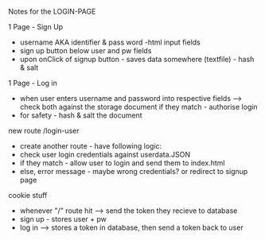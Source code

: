 Notes for the LOGIN-PAGE

1 Page - Sign Up

- username AKA identifier & pass word -html input fields
- sign up button below user and pw fields
- upon onClick of signup button - saves data somewhere (textfile) - hash & salt

1 Page - Log in

- when user enters username and password into respective fields --> check both against the storage document
  if they match - authorise login
- for safety - hash & salt the document

new route /login-user

- create another route - have following logic:
- check user login credentials against userdata.JSON
- if they match - allow user to login and send them to index.html
- else, error message - maybe wrong credentials? or redirect to signup page

cookie stuff

- whenever "/" route hit --> send the token they recieve to database
- sign up - stores user + pw
- log in --> stores a token in database, then send a token back to user
